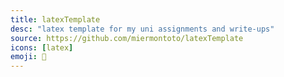 ```yaml
---
title: latexTemplate
desc: "latex template for my uni assignments and write-ups"
source: https://github.com/miermontoto/latexTemplate
icons: [latex]
emoji: 📄
---
```

